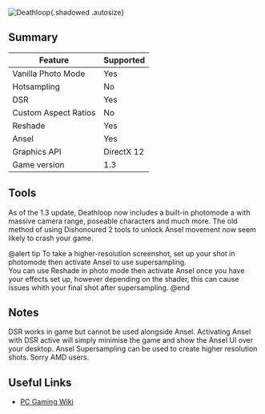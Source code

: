 ![Deathloop](Images\deathloop_header.png "Shot by Jack Heisenburg"){.shadowed .autosize}

## Summary

Feature | Supported
--|--
Vanilla Photo Mode | Yes
Hotsampling | No
DSR | Yes 
Custom Aspect Ratios | No
Reshade | Yes
Ansel | Yes
Graphics API | DirectX 12
Game version | 1.3
 
## Tools

As of the 1.3 update, Deathloop now includes a built-in photomode a with massive camera range, poseable characters and much more. The old method of using Dishonoured 2 tools to unlock Ansel movement now seem likely to crash your game.

@alert tip
To take a higher-resolution screenshot, set up your shot in photomode then activate Ansel to use supersampling.  
You can use Reshade in photo mode then activate Ansel once you have your effects set up, however depending on the shader, this can cause issues whith your final shot after supersampling.
@end

## Notes

DSR works in game but cannot be used alongside Ansel. Activating Ansel with DSR active will simply minimise the game and show the Ansel UI over your desktop. Ansel Supersampling can be used to create higher resolution shots. Sorry AMD users.

## Useful Links
* [PC Gaming Wiki](https://www.pcgamingwiki.com/wiki/Deathloop)
